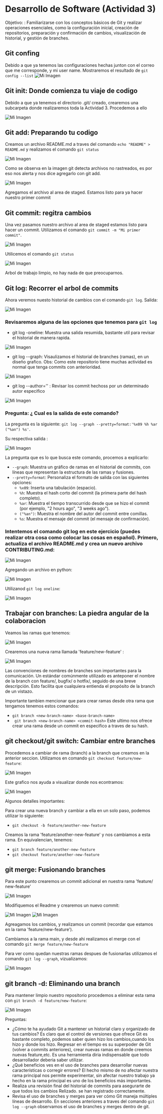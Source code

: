 # Desarrollo de Software (Actividad 3) 

Objetivo: : Familiarizarse con los conceptos básicos de Git y realizar operaciones esenciales, como la
configuración inicial, creación de repositorios, preparación y confirmación de cambios, visualización
de historial, y gestión de branches. 

## Git confing 
Debido a que ya tenemos las configuraciones hechas junton con el correo que me corresponde, y mi user name. Mostraremos el resultado de `git config --list` 
![Mi Imagen](Imagenes/Imagen1.png)

## Git init: Donde comienza tu viaje de codigo 

Debido a que ya tenemos el directorio .git/ creado, crearemos una subcarpeta donde realizaremos toda la Actividad 3. Procedemos a ello 

![Mi Imagen](Imagenes/Imagen2.png)

## Git add: Preparando tu codigo 

Creamos un archivo README.md a traves del comando `echo "README" > README.md` y realizamos el comando `git status`

![Mi Imagen](Imagenes/Imagen3.png)

Como se observa en la imagen git detecta archivos no rastreados, es por eso nos alerta y nos dice agregarlo con git add. 

![Mi Imagen](Imagenes/imagen4.png)

Agregamos el archivo al area de staged. Estamos listo para ya hacer nuestro primer commit 

## Git commit: regitra cambios 

Una vez pasamos nuestro archivo al area de staged estamos listo para hacer un commit. Utilizamos el comando `git commit -m "Mi primer commit"`. 

![Mi Imagen](Imagenes/Imagen5.png)

Utilicemos el comando `git status`

![Mi Imagen](Imagenes/Imagen6.png)

Arbol de trabajo limpio, no hay nada de que preocuparnos. 

## Git log: Recorrer el arbol de commits 
Ahora veremos nuesto historial de cambios con el comando `git log`. Salida: 

![Mi Imagen](Imagenes/Imagen7.png)  

### Revisaremos alguna de las opciones que tenemos para `git log`

- git log -oneline: Muestra una salida resumida, bastante util para revisar el historial de manera rapida. 

![Mi Imagen](Imagenes/imagen8..png)

- git log --graph: Visaulizamos el historial de branches (ramas), en un diseño grafico. Obs: Como este repositorio tiene muchas actividad es normal que tenga commits con anterioridad. 

![Mi Imagen](Imagenes/Imagen9.png)

- git log --author='<author>' : Revisar los commit hechoss por un determinado autor especifico 

![Mi Imagen](Imagenes/Imagen10.png)

### Pregunta: ¿ Cual es la salida de este comando?  

La pregunta es la siguiente: `git log --graph --pretty=format:'%x09 %h %ar ("%an") %s'`.

Su respectiva salida : 

![Mi Imagen](Imagenes/Imagen11.png)

La pregunta que es lo que busca este comando, procemos a explicarlo: 

- `--graph`: Muestra un gráfico de ramas en el historial de commits, con líneas que representan la estructura de las ramas y fusiones.
- `--pretty=format`: Personaliza el formato de salida con las siguientes opciones:
    - `%x09`: Inserta una tabulación (espacio).
    - `%h`: Muestra el hash corto del commit (la primera parte del hash completo).
    - `%ar`: Muestra el tiempo transcurrido desde que se hizo el commit (por ejemplo, "2 hours ago", "3 weeks ago").
    - `("%an")`: Muestra el nombre del autor del commit entre comillas.
    - `%s`: Muestra el mensaje del commit (el mensaje de confirmación).
### Intentemos el comando git log en este ejercicio (puedes realizar otra cosa como colocar las cosas en español). Primero, actualiza el archivo README.md y crea un nuevo archivo CONTRIBUTING.md:

![Mi Imagen](Imagenes/Imagen12.png)

Agregando un archivo en python: 

![Mi Imagen](Imagenes/Imagen13.png)

Utilizanod `git log oneline`: 

![Mi Imagen](Imagenes/Imagen14.png)

## Trabajar con branches: La piedra angular de la colaboracion 

Veamos las ramas que tenemos: 

![Mi Imagen](Imagenes/Imagen15.png)

Crearemos una nueva rama llamada 'feature/new-feature' :

![Mi Imagen](Imagenes/Imagen16.png)

Las convenciones de nombres de branches son importantes para la comunicación. Un estándar
comúnmente utilizado es anteponer el nombre de la branch con feature/, bugfix/ o hotfix/, seguido
de una breve descripción. Esto facilita que cualquiera entienda el propósito de la branch de un
vistazo. 

Importante tambien mencionar que para crear ramas desde otra rama que tengamos tenemos estos comandos: 
 - `git branch <new-branch-name> <base-branch-name>`
 - ` git branch <new-branch-name> <commit-hash>`
Este ultimo nos ofrece crear una rama desde un commit en especifico a traves de su hash. 

## git checkout/git switch: Cambiar entre branches 

Procedemos a cambiar de rama (branch) a la branch que creamos en la anterior seccion. Utilizamos en comando `git checkout feature/new-feature`: 

![Mi Imagen](Imagenes/Imagen17.png)

Este grafico nos ayuda a visualizar donde nos econtramos: 

![Mi Imagen](Imagenes/Imagen18.png)

Algunos detalles importantes: 

Para crear una nueva branch y cambiar a ella en un solo paso, podemos utilizar lo siguiente: 

 - `git checkout -b feature/another-new-feature`

Creamos la rama 'feature/another-new-feature' y nos cambiamos a esta rama. En equivalencian, tenemos: 
 - `git branch feature/another-new-feature`
 - `git checkout feature/another-new-feature`

## git merge: Fusionando branches 

Para este punto crearemos un commit adicional en nuestra rama 'feature/ new-feature' 

![Mi Imagen](Imagenes/Imagen19.png)

Modifiquemos el Readme y crearemos un nuevo commit: 

![Mi Imagen](Imagenes/Imagen20.png)
![Mi Imagen](Imagenes/Imagen21.png)

Agreagamos los cambios, y realizamos un commit (recordar que estamos en la rama  'feature/new-feature'). 

Cambiamos a la rama main, y desde ahi realizamos el merge con el comando `git merge feature/new-feature`

Para ver como quedan nuestras ramas despues de fusionarlas utilizamos el comando `git log --graph`, vizualizamos: 

![Mi Imagen](Imagenes/Imagen22.png)

## git branch -d: Eliminando una branch 

Para mantener limpio nuestro repositorio procedemos a eliminar esta rama con `git branch -d feature/new-feature`: 

![Mi Imagen](Imagenes/Imagen23.png)

Preguntas:
 - ¿Cómo te ha ayudado Git a mantener un historial claro y organizado de tus cambios?
    Es claro que el control de versiones que ofrece Git es bastante completo, podemos saber quien hizo los cambios,cuando los hizo y donde los hizo. Regresar en el tiempo es su superpoder de Git (volver a commits anteriores), crear nuevas ramas en donde creemos nuevas feature,etc. Es una herramienta diria indispensable que todo desarrollador deberia saber utilizar.  
 - ¿Qué beneficios ves en el uso de branches para desarrollar nuevas características o corregir
errores?
    El hecho mismo de no afectar nuestra rama principal nos permite experimentar, sin afectar nuestro trabajo ya hecho en la rama principal es uno de los beneficios más importantes. 
 - Realiza una revisión final del historial de commits para asegurarte de que todos los cambios
   Relizado. 
se han registrado correctamente.
 -  Revisa el uso de branches y merges para ver cómo Git maneja múltiples líneas de desarrollo.
    En secciones anteriores a traves del comando `git log --graph` observamos el uso de branches y merges dentro de git.


